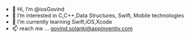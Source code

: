 - 👋 Hi, I’m @iosGovind
- 👀 I’m interested in C,C++,Data Structures, Swift, Mobile technologies
- 🌱 I’m currently learning Swift,iOS,Xcode
- 📫 reach me ... govind.solanki@appinventiv.com

<!---
iosGovind/iosGovind is a ✨ special ✨ repository because its `README.md` (this file) appears on your GitHub profile.
You can click the Preview link to take a look at your changes.
--->
